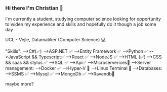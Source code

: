 ### Hi there I'm Christian 👋

I´m currently a student, studying computer science looking for opportunity to widen my experience and skills and hopefully do it though a job some day

UCL - Vejle, Datamatiker (Computer Science) 💻

"Skills":
-->C#(✅)
-->ASP.NET ✅
-->Entity Framework ✅
-->Python ✅
-->JavaScript && Typescript✅
-->React ✅
-->NodeJS ✅
-->HTML (✅)
-->CSS && saas && stylus ✅
-->SQL ✅
-->Api✅
-->Microserverices🤔
-->Server management:
-->Docker ✅
-->Hyper-V 🤔
-->Linux Terminal 🤔
-->Databases:
-->SSMS  ✅
-->Mysql ✅
-->MongoDb ✅
-->Ravendb🤔

maybe more?
